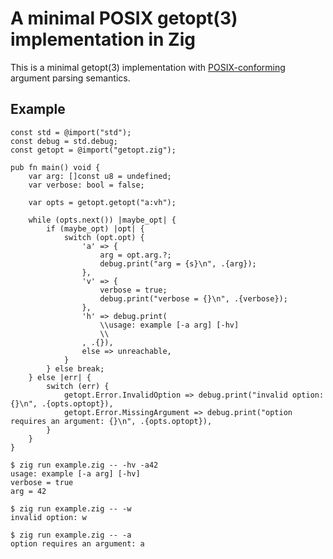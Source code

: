 # A minimal POSIX getopt(3) implementation in Zig

This is a minimal getopt(3) implementation with [POSIX-conforming](http://pubs.opengroup.org/onlinepubs/9699919799/functions/getopt.html) argument parsing semantics.

## Example

```zig
const std = @import("std");
const debug = std.debug;
const getopt = @import("getopt.zig");

pub fn main() void {
    var arg: []const u8 = undefined;
    var verbose: bool = false;

    var opts = getopt.getopt("a:vh");

    while (opts.next()) |maybe_opt| {
        if (maybe_opt) |opt| {
            switch (opt.opt) {
                'a' => {
                    arg = opt.arg.?;
                    debug.print("arg = {s}\n", .{arg});
                },
                'v' => {
                    verbose = true;
                    debug.print("verbose = {}\n", .{verbose});
                },
                'h' => debug.print(
                    \\usage: example [-a arg] [-hv]
                    \\
                , .{}),
                else => unreachable,
            }
        } else break;
    } else |err| {
        switch (err) {
            getopt.Error.InvalidOption => debug.print("invalid option: {}\n", .{opts.optopt}),
            getopt.Error.MissingArgument => debug.print("option requires an argument: {}\n", .{opts.optopt}),
        }
    }
}
```

```
$ zig run example.zig -- -hv -a42
usage: example [-a arg] [-hv]
verbose = true
arg = 42
```

```
$ zig run example.zig -- -w
invalid option: w
```

```
$ zig run example.zig -- -a
option requires an argument: a
```
